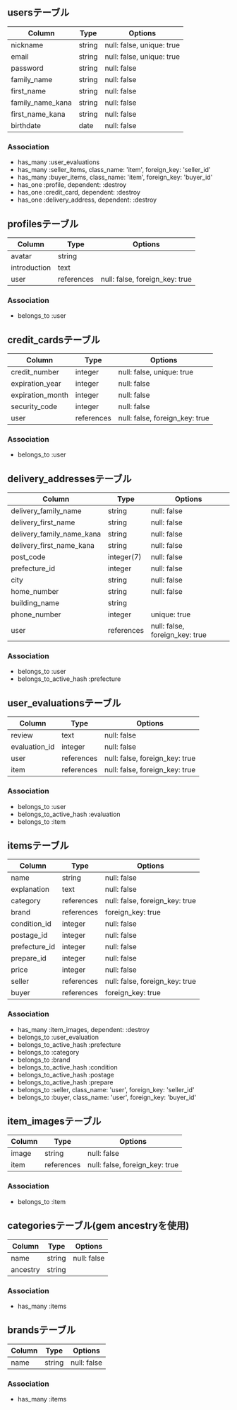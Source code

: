## usersテーブル

|Column|Type|Options|
|------|----|-------|
|nickname|string|null: false, unique: true|
|email|string|null: false, unique: true|
|password|string|null: false|
|family_name|string|null: false|
|first_name|string|null: false|
|family_name_kana|string|null: false|
|first_name_kana|string|null: false|
|birthdate|date|null: false|

### Association
- has_many :user_evaluations
- has_many :seller_items, class_name: 'item', foreign_key: 'seller_id'
- has_many :buyer_items, class_name: 'item', foreign_key: 'buyer_id'
- has_one :profile, dependent: :destroy
- has_one :credit_card, dependent: :destroy
- has_one :delivery_address, dependent: :destroy

## profilesテーブル

|Column|Type|Options|
|------|----|-------|
|avatar|string||
|introduction|text||
|user|references|null: false, foreign_key: true|

### Association
- belongs_to :user

## credit_cardsテーブル
|Column|Type|Options|
|------|----|-------|
|credit_number|integer|null: false, unique: true|
|expiration_year|integer|null: false|
|expiration_month|integer|null: false|
|security_code|integer|null: false|
|user|references|null: false, foreign_key: true|

### Association
- belongs_to :user

## delivery_addressesテーブル
|Column|Type|Options|
|------|----|-------|
|delivery_family_name|string|null: false|
|delivery_first_name|string|null: false|
|delivery_family_name_kana|string|null: false|
|delivery_first_name_kana|string|null: false|
|post_code|integer(7)|null: false|
|prefecture_id|integer|null: false|
|city|string|null: false|
|home_number|string|null: false|
|building_name|string||
|phone_number|integer|unique: true|
|user|references|null: false, foreign_key: true|

### Association
- belongs_to :user
- belongs_to_active_hash :prefecture

## user_evaluationsテーブル
|Column|Type|Options|
|------|----|-------|
|review|text|null: false|
|evaluation_id|integer|null: false|
|user|references|null: false, foreign_key: true|
|item|references|null: false, foreign_key: true|

### Association
- belongs_to :user
- belongs_to_active_hash :evaluation
- belongs_to :item

## itemsテーブル
|Column|Type|Options|
|------|----|-------|
|name|string|null: false|
|explanation|text|null: false|
|category|references|null: false, foreign_key: true|
|brand|references|foreign_key: true|
|condition_id|integer|null: false|
|postage_id|integer|null: false|
|prefecture_id|integer|null: false|
|prepare_id|integer|null: false|
|price|integer|null: false|
|seller|references|null: false, foreign_key: true|
|buyer|references|foreign_key: true|

### Association
- has_many :item_images, dependent: :destroy
- belongs_to :user_evaluation
- belongs_to_active_hash :prefecture
- belongs_to :category
- belongs_to :brand
- belongs_to_active_hash :condition
- belongs_to_active_hash :postage
- belongs_to_active_hash :prepare
- belongs_to :seller, class_name: 'user', foreign_key: 'seller_id'
- belongs_to :buyer, class_name: 'user', foreign_key: 'buyer_id'

## item_imagesテーブル
|Column|Type|Options|
|------|----|-------|
|image|string|null: false|
|item|references|null: false, foreign_key: true|

### Association
- belongs_to :item

## categoriesテーブル(gem ancestryを使用)
|Column|Type|Options|
|------|----|-------|
|name|string|null: false|
|ancestry|string||

### Association
- has_many :items

## brandsテーブル
|Column|Type|Options|
|------|----|-------|
|name|string|null: false|

### Association
- has_many :items